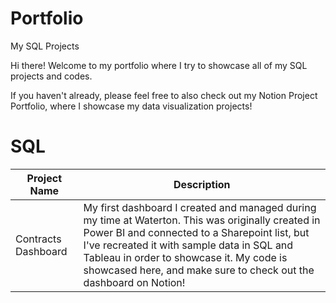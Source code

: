 # Portfolio
My SQL Projects

Hi there!
Welcome to my portfolio where I try to showcase all of my SQL projects and codes.

If you haven't already, please feel free to also check out my Notion Project Portfolio, where I showcase my data visualization projects!

# SQL

| Project Name  | Description |
| ------------- | ------------- |
| Contracts Dashboard | My first dashboard I created and managed during my time at Waterton. This was originally created in Power BI and connected to a Sharepoint list, but I've recreated it with sample data in SQL and Tableau in order to showcase it. My code is showcased here, and make sure to check out the dashboard on Notion!  |
